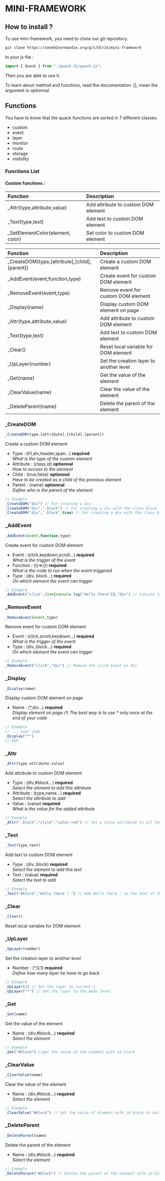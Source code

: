 # MINI-FRAMEWORK

## How to install ?

To use mini-framework, you need to clone our git repository.

```txt
git clone https://zone01normandie.org/git/Ulrik/mini-framework
```

In your js file : 
```js
import { Quack } from "./quack.JS/quack.js";
```

Then you are able to use it.

To learn about method and functions, read the documentation.
[], mean the argument is optionnal

## Functions

You have to know that the quack functions are sorted in 7 different classes.
* custom
* event
* layer
* monitor
* route
* storage
* visibility

### Functions List

#### Custom functions : 
| Function                               | Description                          |
| :--------                              | :-------                             |
|_Attr(type,attribute,value)|Add attribute to custom DOM element|
|_Text(type,text)|Add text to custom DOM element|
|_SetElementColor(element, color)|Set color to custom DOM element|

| Function                               | Description                          |
| :--------                              | :-------                             |
|_CreateDOM(type,[attribute],[child],[parent])|Create a custom DOM element| 
|_AddEvent(event,function,type)|Create event for custom DOM element|
|_RemoveEvent(event,type)|Remove event for custom DOM element|
|_Display(name)|Display custom DOM element on page|
|_Attr(type,attribute,value)|Add attribute to custom DOM element|
|_Text(type,text)|Add text to custom DOM element|
|_Clear()|Reset local variable for DOM element| 
|_UpLayer(number)|Set the creation layer to another level|
|_Get(name)|Get the value of the element|
|_ClearValue(name)|Clear the value of the element|
|_DeleteParent(name)|Delete the parent of the element|


### _CreateDOM
```js
_CreateDOM(type,[attribute],[child],[parent])
```
Create a custom DOM element
* Type : (h1,div,header,span...) **required**<br />
*What is the type of the custom element*
* Attribute : (class,id) **optionnal**<br />
*How to access to the element*
* Child : (true,false) **optionnal**<br />
*Have to be created as a child of the previous element*
* Parent : (name) **optionnal**<br />
*Define who is the parent of the element*
```js
// Exemple
_CreateDOM("div") // For creating a div
_CreateDOM("div",".block") // For creating a div with the class block
_CreateDOM("div",".block",true) // For creating a div with the class block and is a child of previous element
```
### _AddEvent
```js
_AddEvent(event,function,type)
```
Create event for custom DOM element
* Event : (click,keydown,scroll...) **required**<br />
*What is the trigger of the event*
* Function : (()=>{}) **required** <br />
*What is the code to run when the event triggered*
* Type : (div,.block...) **required**<br />
*On which element the event can trigger*
```js
// Exemple
_AddEvent("click",()=>{console.log("Hello there")},"div") // Console log hello there when a user click on div
```
### _RemoveEvent
```js
_RemoveEvent(event,type)
```
Remove event for custom DOM element
* Event : (click,scroll,keydown...) **required** <br />
*What is the trigger of the event*
* Type : (div,.block...) **required** <br />
*On which element the event can trigger*
```js
// Exemple
_RemoveEvent("click","div") // Remove the click event on div
```
###  _Display
```js
_Display(name)
```
Display custom DOM element on page
* Name : (*,div...) **required** <br />
*Display element on page /!\ The best way is to use * only once at the end of your code*
```js
// Exemple
// ... your code
_Display("*")
// EOF
```
### _Attr
```js
_Attr(type,attribute,value)
```
Add attribute to custom DOM element
* Type : (div,#block...) **required** <br />
*Select the element to add this attribute*
* Attribute : (type,name...) **required** <br />
*Select the attribute to add*
* Value : (value) **required** <br />
*What is the value for the added attribute*
```js
// Exemple
_Attr(".block","style","color:red") // Set a style attribute to all the element with class block
```
### _Text
```js
_Text(type,text)
```
Add text to custom DOM element
* Type : (div,.block) **required** <br />
*Select the element to add this text*
* Text : (value) **required** <br />
*Select the text to add*
```js
// Exemple
_Text("#block","Hello there ! ") // Add Hello there ! to the text of the element block
```
### _Clear
```js
_Clear()
```
Reset local variable for DOM element
### _UpLayer
```js
_UpLayer(number)
```
Set the creation layer to another level
* Number : (*,0,1) **required** <br />
*Define how many layer he have to go back*
```js
// Exemple
_UpLayer(1) // Set the layer to current-1
_UpLayer("*") // Set the layer to the body level
```
### _Get
```js
_Get(name)
```
Get the value of the element
* Name : (div,#block...) **required** <br />
*Select the element*
```js
// Exemple
_Get("#block") //get the value of the element with id block
```
### _ClearValue
```js
_ClearValue(name)
```
Clear the value of the element
* Name : (div,#block...) **required** <br />
*Select the element*
```js
// Exemple
_ClearValue("#block") // Set the value of element with id block to null
```
### _DeleteParent
```js
_DeleteParent(name)
```
Delete the parent of the element
* Name : (div,#block...) **required** <br />
*Select the element*
```js
// Exemple
_DeleteParent("#block") // Delete the parent of the element with id block
```



